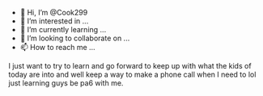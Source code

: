 - 👋 Hi, I’m @Cook299
- 👀 I’m interested in ...
- 🌱 I’m currently learning ...
- 💞️ I’m looking to collaborate on ...
- 📫 How to reach me ...

<!---
Cook299/Cook299 is a ✨ special ✨ repository because its `README.md` (this file) appears on your GitHub profile.
You can click the Preview link to take a look at your changes.
--->
I just want to try to learn and go forward to keep up with what the kids of today are into and well keep a way to make a phone call when I need to lol just learning guys be pa6 with me.
